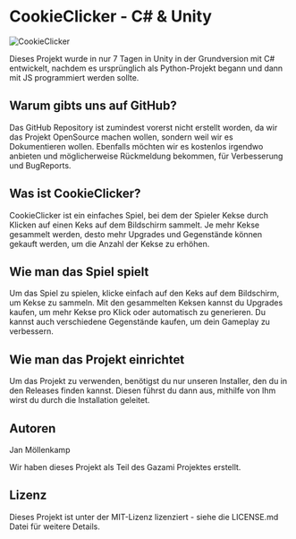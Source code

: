 # CookieClicker - C# & Unity

![CookieClicker](https://i.ibb.co/d5cHBZQ/24-AB988-C-EE21-42-CB-B79-D-001-FADE77904.png)

Dieses Projekt wurde in nur 7 Tagen in Unity in der Grundversion mit C# entwickelt, nachdem es ursprünglich als Python-Projekt begann und dann mit JS programmiert werden sollte.

## Warum gibts uns auf GitHub?

Das GitHub Repository ist zumindest vorerst nicht erstellt worden, da wir das Projekt OpenSource machen wollen, sondern weil wir es Dokumentieren wollen. Ebenfalls möchten wir es kostenlos irgendwo anbieten und möglicherweise Rückmeldung bekommen, für Verbesserung und BugReports.
## Was ist CookieClicker?

CookieClicker ist ein einfaches Spiel, bei dem der Spieler Kekse durch Klicken auf einen Keks auf dem Bildschirm sammelt. Je mehr Kekse gesammelt werden, desto mehr Upgrades und Gegenstände können gekauft werden, um die Anzahl der Kekse zu erhöhen.

## Wie man das Spiel spielt

Um das Spiel zu spielen, klicke einfach auf den Keks auf dem Bildschirm, um Kekse zu sammeln. Mit den gesammelten Keksen kannst du Upgrades kaufen, um mehr Kekse pro Klick oder automatisch zu generieren. Du kannst auch verschiedene Gegenstände kaufen, um dein Gameplay zu verbessern.

## Wie man das Projekt einrichtet

Um das Projekt zu verwenden, benötigst du nur unseren Installer, den du in den Releases finden kannst. Diesen führst du dann aus, mithilfe von Ihm wirst du durch die Installation geleitet.

## Autoren

Jan Möllenkamp

Wir haben dieses Projekt als Teil des Gazami Projektes erstellt.

## Lizenz

Dieses Projekt ist unter der MIT-Lizenz lizenziert - siehe die LICENSE.md Datei für weitere Details.
